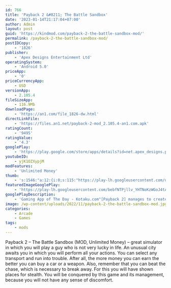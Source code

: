 ```yaml
---
id: 766
title: 'Payback 2 &#8211; The Battle Sandbox'
date: '2023-01-14T21:17:04+07:00'
author: Admin
layout: post
guid: 'https://kindmod.com/payback-2-the-battle-sandbox-mod/'
permalink: /payback-2-the-battle-sandbox-mod/
postIDCopy:
    - '1826'
publisher:
    - 'Apex Designs Entertainment Ltd'
operatingSystem:
    - 'Android 5.0'
priceApp:
    - '0'
priceCurrencyApp:
    - USD
versionApp:
    - 2.105.4
fileSizeApp:
    - 116.9Mb
downloadPage:
    - 'https://an1.com/file_1826-dw.html'
directLinkFile:
    - 'https://files.an1.net/payback-2-mod_2.105.4-an1.com.apk'
ratingCount:
    - '9495'
ratingValue:
    - '4.3'
googlePlay:
    - 'https://play.google.com/store/apps/details?id=net.apex_designs.payback2'
youtubeID:
    - yjK1OZXypjM
modFeatures:
    - 'Unlimited Money'
thumb:
    - 's:1546:"a:12:{i:0;s:115:"https://play-lh.googleusercontent.com/uI45roQ0uyyaTkHsUqkiJPRQYeGdFVwM99M_A0oSUa280aHbVGWIw99yuzTm4Sgab74=w526-h296";i:1;s:115:"https://play-lh.googleusercontent.com/s07lYwmxmf9fNDZ1nKtC6M1DmWx6Aa0TCLJqL5u-BDRbDcT4rE4ilHscZDgktIq7MuE=w526-h296";i:2;s:115:"https://play-lh.googleusercontent.com/HtThoD5FMwCIKqB-zTW5SluCbAxzK_Nk1IyvRYCIhT_vPjX4fPFvwmhoCxATXYWWHYg=w526-h296";i:3;s:115:"https://play-lh.googleusercontent.com/zCrmWPWDNpYpUxGCsSgmVT3cqGQ1T485mTaF-2snsnkrxWsWytowHbMYOSg4p9Nw4Vo=w526-h296";i:4;s:114:"https://play-lh.googleusercontent.com/jVtoEwVwCqX4NVU8IH_CguFaUcz027LsLShkj5ZQzMMgcS21PRTmrfPAcwzyoA3MYQ=w526-h296";i:5;s:115:"https://play-lh.googleusercontent.com/u5Z8mSpMdF6JD0PMxJvzvbE3RG3QsbcEG-KrFw8L2Lp_dYLyGKMkaOCEfGM2nrL3X5k=w526-h296";i:6;s:115:"https://play-lh.googleusercontent.com/0zdtJ-pUzNOEqL2owqIJdi0Pu7IeFJMvIoCc6slxdAnY3_TgFqRskHYLUYfozPgzwqo=w526-h296";i:7;s:115:"https://play-lh.googleusercontent.com/gPRvyZiMuKfj85AoK5nGGEXbA36gitfyA4nmNuS7Nr9WZDD2Dn1iH-KqC87zA2iNgH8=w526-h296";i:8;s:115:"https://play-lh.googleusercontent.com/ZgBSxyZUh3A13pq6Lta_5pMOEcf-FDN1-gx-rxWP3rcCYjbKyCykz-SULmDx1ss-PQ4=w526-h296";i:9;s:116:"https://play-lh.googleusercontent.com/s4ozJuvFMm63SMOPFqOpwzBoBeYlYqvZmMzEM3jZFC_bBmJ9urdGsyH7WhON-TdIov_d=w526-h296";i:10;s:116:"https://play-lh.googleusercontent.com/UYOd5OQ9gyTHk_YdiVO4NHl4uzKgG0z4hH_oiakAiC8mQgvL6g0QK4uIOMfyXO4PwEjo=w526-h296";i:11;s:115:"https://play-lh.googleusercontent.com/8FMqQ8LQxgm29TvKHiH_eeEGRX_mz0HTNERL8JR66-lRsCas6PixPl1yCucd5Fq_waQ=w526-h296";}";'
featuredImageGooglePlay:
    - 'https://play-lh.googleusercontent.com/bebfNTPjllv_YHTNoKzWGoJ4tATGJoS1uXvH2Yg29SpXa5Ec9wQR6PBfEl6Zr7W10Od8'
googlePlayDescription:
    - 'Gaming App of The Day - Kotaku.com"[Payback 2] manages to create a sense of overblown fun that permeates everything from straightforward races to capture the flag-inspired heists ... an immensely entertaining experience" - pocketgamer.co.uk.Featured as one of the best games of the week by The Guardian.'
image: /wp-content/uploads/2022/11/payback-2-the-battle-sandbox-mod.jpg
categories:
    - Arcade
    - Games
tags:
    - mods
---
```


Payback 2 – The Battle Sandbox (MOD, Unlimited Money) – great simulator in which you will play a guy who is not very lucky in life. An unusual city awaits you in which you will perform all your actions. You can select any transport and run into trouble. After all, the more money you can earn the better you can buy a car or a weapon. Also, remember that you can beat the chase, which is necessary to break away. For this you will have shown places for stealth. You will be conquered by this game and its management, because you will not have any sense of discomfort.